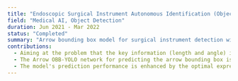 ```yaml
---
title: "Endoscopic Surgical Instrument Autonomous Identification (Object detection)"
field: "Medical AI, Object Detection"
duration: Jun 2021 - Mar 2022  
status: "Completed"
summary: "Arrow bounding box model for surgical instrument detection with enhanced real-time performance."
contributions:
  - Aiming at the problem that the key information (length and angle) is missing in the traditional bounding box recognition method of medical surgery, the arrow bounding box model is proposed to consider the real-time and information expression.  
  - The Arrow OBB-YOLO network for predicting the arrow bounding box is constructed, and the arrow is constrained inside the bounding box by coordinate transformation.  
  - The model's prediction performance is enhanced by the optimal expression of the arrow error (the coordinate error, the length, and the angle error). The gradient explosion problem caused by multiple solutions of atan() is avoided by rewriting the angle error function. A step-by-step training optimization method for the arrow bounding box is proposed, which significantly speeds up the convergence speed of the model.
---
```



